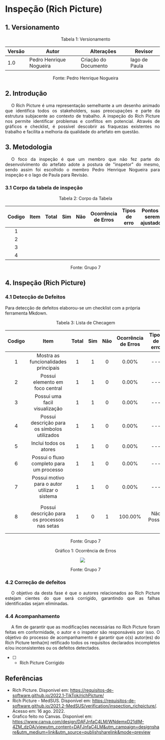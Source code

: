 # Inspeção (Rich Picture)

## 1. Versionamento



<p style="text-indent: 20px; text-align: center">Tabela 1: Versionamento</p>

| Versão | Autor | Alterações | Revisor    |
| ------ | ----- | ---------- | --- |
| 1.0   | Pedro Henrique Nogueira  | Criação do Documento |  Iago de Paula   |

<p style="text-indent: 20px; text-align: center">Fonte: Pedro Henrique Nogueira</p>





## 2. Introdução

<p style="text-indent: 20px; text-align: justify">O Rich Picture é uma representação semelhante a um desenho animado que identifica todos os stakeholders, suas preocupações e parte da estrutura subjacente ao contexto de trabalho. A inspeção do Rich Picture nos permite identificar problemas e conflitos em potencial. Através de gráficos e checklist, é possível descobrir as fraquezas existentes no trabalho e facilita a melhoria da qualidade do artefato em questão.  </p>

## 3. Metodologia

<p style="text-indent: 20px; text-align: justify">O foco da inspeção é que um membro que não fez parte do desenvolvimento do artefato adote a postura de "inspetor" do mesmo, sendo assim foi escolhido o membro Pedro Henrique Nogueira para inspeção e o Iago de Paula  para Revisão.</p>

### 3.1 Corpo da tabela de inspeção

<p style="text-indent: 20px; text-align: center">Tabela 2: Corpo da Tabela</p>

| Codigo | Item | Total | Sim | Não | Ocorrência <br> de Erros | Tipos de erro | Pontos a serem ajustados    |
| ------ | ---- | ----- | --- | --- | ------------------------ | ------------- | --- |
| <center>1</center>  |  |   |     |     |                          |               |     |
| <center>2</center>  |  |   |     |     |                          |               |     |
| <center>3</center>  |  |   |     |     |                          |               |     |
| <center>4</center>  |  |   |     |     |                          |               |     |

<p style="text-indent: 20px; text-align: center">Fonte: Grupo 7</p>

## 4. Inspeção (Rich Picture)
### 4.1 Detecção de Defeitos
Para detecção de defeitos elaborou-se um checklist com a própria ferramenta Mkdown.

<p style="text-indent: 20px; text-align: center">Tabela 3: Lista de Checagem</p>

| Codigo |                     Item                      | Total | Sim | Não | Ocorrência de Erros | Tipos de erro |            Pontos a serem ajustados             |
|:------:|:---------------------------------------------:|:-----:|:---:|:---:|:-------------------:|:-------------:|:-----------------------------------------------:|
|   1    |     Mostra as funcionalidades principais      |   1   |  1  |  0  |        0.00%        |      ---      |                       ---                       |
|   2    |        Possui elemento em foco central        |   1   |  1  |  0  |        0.00%        |      ---      |                       ---                       |
|   3    |         Possui uma facil visualização         |   1   |  1  |  0  |        0.00%        |      ---      |                       ---                       |
|   4    | Possui descrição para os símbolos utilizados  |   1   |  1  |  0  |        0.00%        |      ---      |                       ---                       |
|   5    |            Inclui todos os atores             |   1   |  1  |  0  |        0.00%        |      ---      |                       ---                       |
|   6    |   Possui o fluxo completo para um processo    |   1   |  1  |  0  |        0.00%        |      ---      |                       ---                       |
|   7    | Possui motivo para o autor utilizar o sistema |   1   |  1  |  0  |        0.00%        |      ---      |                       ---                       |
|   8    | Possui descrição para os processos nas setas  |   1   |  0  |  1  |       100.00%       |  Não Possui   | Adicionar descrição para os processos nas setas |

<p style="text-indent: 20px; text-align: center">Fonte: Grupo 7</p>


<p style="text-indent: 20px; text-align: center">Gráfico 1: Ocorrência de Erros </p>

<center>

<img src="https://cdn.discordapp.com/attachments/948933901437526096/1009570465477578782/unknown.png"> </img>

</center>

<p style="text-indent: 20px; text-align: center">Fonte: Grupo 7</p>

### 4.2 Correção de defeitos
<p style="text-indent: 20px; text-align: justify">
O objetivo da desta fase é que o autores relacionados ao Rich Picture estejam cientes do que será corrigido, garantindo que as falhas identificadas sejam eliminadas.
</p>

### 4.4 Acompanhamento
<p style="text-indent: 20px; text-align: justify">
A fim de garantir que as modificações necessárias no Rich Picture foram feitas em conformidade, o autor e o inspetor são responsáveis por isso. O objetivo do processo de acompanhamento é garantir que o(s) autor(es) do Rich Picture tenha(m) retificado todos os requisitos declarados incompletos e/ou inconsistentes ou os defeitos detectados.

- [ ] - Rich Picture Corrigido
</p>

##  Referências
- Rich Picture. Disponivel em: https://requisitos-de-software.github.io/2022.1-TikTok/richPicture/
- Rich Picture - MedSUS. Disponível em: https://requisitos-de-software.github.io/2021.2-MedSUS/verification/inspection_richpicture/. Acesso em: 16 ago. 2022.
- Grafico feito no Canvas. Disponível  em: https://www.canva.com/design/DAFJnfaC4LM/WNdemxD21dlM-4ZM_dzOA/viewutm_content=DAFJnfaC4LM&utm_campaign=designshare&utm_medium=link&utm_source=publishsharelink&mode=preview
